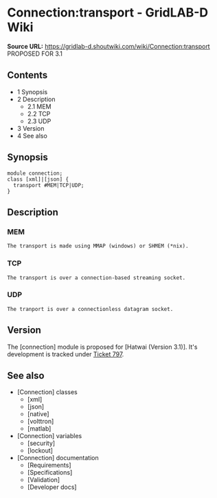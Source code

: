 # Connection:transport - GridLAB-D Wiki

**Source URL:** https://gridlab-d.shoutwiki.com/wiki/Connection:transport
PROPOSED FOR 3.1 

## Contents

  * 1 Synopsis
  * 2 Description
    * 2.1 MEM
    * 2.2 TCP
    * 2.3 UDP
  * 3 Version
  * 4 See also
## Synopsis
    
    
    module connection;
    class [xml]|[json] {
      transport #MEM|TCP|UDP;
    }
    

## Description

### MEM

    The transport is made using MMAP (windows) or SHMEM (*nix).

### TCP

    The transport is over a connection-based streaming socket.

### UDP

    The tranport is over a connectionless datagram socket.

## Version

The [connection] module is proposed for [Hatwai (Version 3.1)]. It's development is tracked under [Ticket 797](http://sourceforge.net/p/gridlab-d/tickets/797). 

## See also

  * [Connection] classes 
    * [xml]
    * [json]
    * [native]
    * [volttron]
    * [matlab]
  * [Connection] variables 
    * [security]
    * [lockout]
  * [Connection] documentation 
    * [Requirements]
    * [Specifications]
    * [Validation]
    * [Developer docs]
